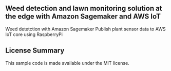 ## Weed detection and lawn monitoring solution at the edge with Amazon Sagemaker and AWS IoT

Weed detetction with Amazon Sagemaker 
Publish plant sensor data to AWS IoT core using RaspberryPi

## License Summary

This sample code is made available under the MIT license. 
